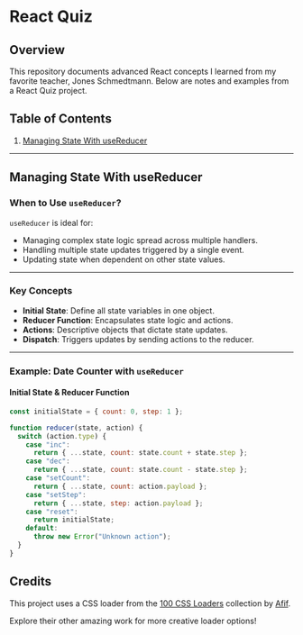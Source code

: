 <!-- @format -->

# React Quiz

## Overview

This repository documents advanced React concepts I learned from my favorite teacher, Jones Schmedtmann. Below are notes and examples from a React Quiz project.

## Table of Contents

1. [Managing State With useReducer](#managing-state-with-usereducer)

---

## Managing State With useReducer

### When to Use `useReducer`?

`useReducer` is ideal for:

- Managing complex state logic spread across multiple handlers.
- Handling multiple state updates triggered by a single event.
- Updating state when dependent on other state values.

---

### Key Concepts

- **Initial State**: Define all state variables in one object.
- **Reducer Function**: Encapsulates state logic and actions.
- **Actions**: Descriptive objects that dictate state updates.
- **Dispatch**: Triggers updates by sending actions to the reducer.

---

### Example: Date Counter with `useReducer`

#### Initial State & Reducer Function

```jsx
const initialState = { count: 0, step: 1 };

function reducer(state, action) {
  switch (action.type) {
    case "inc":
      return { ...state, count: state.count + state.step };
    case "dec":
      return { ...state, count: state.count - state.step };
    case "setCount":
      return { ...state, count: action.payload };
    case "setStep":
      return { ...state, step: action.payload };
    case "reset":
      return initialState;
    default:
      throw new Error("Unknown action");
  }
}
```

## Credits

This project uses a CSS loader from the [100 CSS Loaders](https://dev.to/afif/i-made-100-css-loaders-for-your-next-project-4eje) collection by [Afif](https://dev.to/afif).

Explore their other amazing work for more creative loader options!
